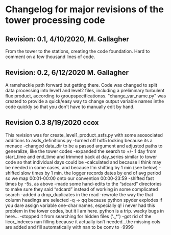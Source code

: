 # Changelog for major revisions of the tower processing code

## Revision: 0.1, 4/10/2020, M. Gallagher
From the tower to the stations, creating the code foundation. Hard to comment on a few thousand lines of code.

## Revision: 0.2, 6/12/2020 M. Gallagher
A ramshackle path forward but getting there. Code was changed to split data processing into level1 and level2 files, including a preliminary turbulent flux product, according to groupspecificationss. "change_var_name.py" was created to provide a quick/easy way to change output variable names inthe code quickly so that you don't have to manually edit by hand.

## Revision 0.3 8/19/2020 ccox
This revision was for create_level1_product_asfs.py with some asosociated additions to asds_definitions.py
-turned off hdf5 locking because its a menace
-changed data_dir to be a passed argument and adjusted paths to generalize, like the tower codes
-expanded the search to +/- 1 day from start_time and end_time and trimmed back at day_series similar to tower code so that individual days could be -calculated and because I think may be needed in some cases, and because I’m shifting by 1 min (see below)
-shifted slow times by 1 min. the logger records dates by end of avg period so we map 00:01-00:00 onto our convention 00:00-23:59 
-shifted fast times by -5s, as above
-made some hand-edits to the “sdcard” directories to make sure they said “sdcard” instead of working in some complicated search
-added a drop_duplicates in the read
-rewrote the way the that column headings are selected
-q -> qq because python spyder explodes if you dare assign variable one-char names, especially q! i never had this problem in the tower codes, but it I am here. python is a trip. wacky bugs in here…
-stopped it from searching for hidden files (‘._*’)
-got rid of the licor_indexes nan filling because it actually isn’t needed…the missing cols are added and fill automatically with nan to be conv to -9999
